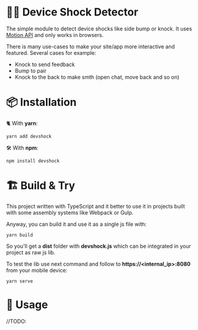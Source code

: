 # 📱🔨 Device Shock Detector

The simple module to detect device shocks like side bump or knock. It uses
[Motion API](https://developer.mozilla.org/en-US/docs/Web/API/DeviceMotionEvent)
and only works in browsers.

There is many use-cases to make your site/app more interactive and featured. Several cases for example:

- Knock to send feedback
- Bump to pair
- Knock to the back to make smth (open chat, move back and so on)

# 📦 Installation

🐈 With **yarn**:

```shell
yarn add devshock
```

🛠 With **npm**:

```shell
npm install devshock
```

# 🏗 Build & Try

This project written with TypeScript and it better to use it in projects
built with some assembly systems like Webpack or Gulp.

Anyway, you can build it and use it as a single js file with:

```shell
yarn build
```

So you'll get a **dist** folder with **devshock.js** which can be integrated
in your project as raw js lib.

To test the lib use next command and follow to **https://<internal_ip>:8080**
from your mobile device:

```shell
yarn serve
```

# 📑 Usage

//TODO:
